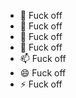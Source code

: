 - 👋 Fuck off
- 👀 Fuck off
- 🌱 Fuck off
- 💞️ Fuck off
- 📫 Fuck off
- 😄 Fuck off
- ⚡ Fuck off

<!---
GooberDev/GooberDev is a ✨ special ✨ repository because its `README.md` (this file) appears on your GitHub profile.
You can click the Preview link to take a look at your changes.
--->
